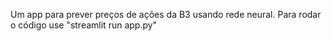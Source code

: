 Um app para prever preços de ações da B3 usando rede neural.
Para rodar o código use "streamlit run app.py"
